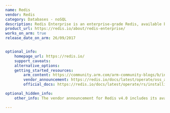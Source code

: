 ```yaml
---
name: Redis
vendor: Redis
category: Databases - noSQL
description: Redis Enterprise is an enterprise-grade Redis, available both on-premises and in the cloud. Redis Enterprise simplifies operations, scaling, and multi-tenancy, includes many integrations, and provides multiple tiers of support.
product_url: https://redis.io/about/redis-enterprise/
works_on_arm: true
release_date_on_arm: 26/09/2017


optional_info:
    homepage_url: https://redis.io/
    support_caveats:
    alternative_options:
    getting_started_resources:
        arm_content: https://community.arm.com/arm-community-blogs/b/infrastructure-solutions-blog/posts/redis-on-aws-graviton2
        vendor_announcement: https://redis.io/docs/latest/operate/oss_and_stack/reference/arm/
        official_docs: https://redis.io/docs/latest/operate/rs/installing-upgrading/install/install-on-linux/

optional_hidden_info:
    other_info: The vendor announcement for Redis v4.0 includes its availability for Redis Enterprise. Kindly refer the official [blog](https://redis.io/blog/redis-4-0-availability-redis-enterprise/).

---
```

